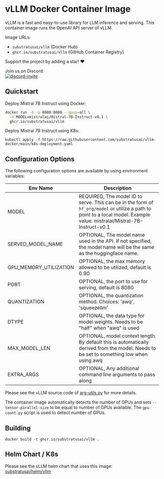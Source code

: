 # vLLM Docker Container Image
vLLM is a fast and easy-to-use library for LLM inference and serving.
This container image runs the OpenAI API server of vLLM.

Image URLs:

- `substratusai/vllm` (Docker Hub)
- `ghcr.io/substratusai/vllm` (GitHub Container Registry)


Support the project by adding a star! ❤️

Join us on Discord:  
<a href="https://discord.gg/JeXhcmjZVm">
<img alt="discord-invite" src="https://dcbadge.vercel.app/api/server/JeXhcmjZVm?style=flat">
</a>

## Quickstart
Deploy Mistral 7B Instruct using Docker:
```bash
docker run -d -p 8080:8080 --gpus=all \
  -e MODEL=mistralai/Mistral-7B-Instruct-v0.1 \
  ghcr.io/substratusai/vllm
```

Deploy Mistral 7B Instruct using K8s:
```
kubectl apply -f https://raw.githubusercontent.com/substratusai/vllm-docker/main/k8s-deployment.yaml
```

## Configuration Options

The following configuration options are available by using environment
variables:

| Env Name    | Description |
| -------- | ------- |
| MODEL  | REQUIRED, The model ID to serve. This can be in the form of `hf_org/model` or utilize a path to point to a local model. Example value: mistralai/Mistral-7B-Instruct-v0.1    |
| SERVED_MODEL_NAME  | OPTIONAL, The model name used in the API. If not specified, the model name will be the same as the huggingface name. |
| GPU_MEMORY_UTILIZATION | OPTIONAL, the max memory allowed to be utilized, default is 0.90     |
| PORT | OPTIONAL, the port to use for serving, default is 8080     |
| QUANTIZATION | OPTIONAL, the quantization method. Choices: 'awq', 'squeezellm' |
| DTYPE | OPTIONAL, the data type for model weights. Needs to be "half" when "awq" is used |
| MAX_MODEL_LEN | OPTIONAL, model context length. By default this is automatically derived from the model. Needs to be set to something low when using awq |
| EXTRA_ARGS | OPTIONAL, Any additional command line arguments to pass along |

Please see the vLLM source code of [arg-utils.py](https://github.com/vllm-project/vllm/blob/main/vllm/engine/arg_utils.py) for more details.


The container image automatically detects the number of GPUs and sets
`--tensor-parallel-size` to be equal to number of GPUs available. The
`gpu-count.py` script is used to detect number of GPUs.

## Building
```
docker build -t ghcr.io/substratusai/vllm .
```

## Helm Chart / K8s
Please see the vLLM helm chart that uses this image: [substratusai/helm/vllm](https://github.com/substratusai/helm/tree/main/charts/vllm)
